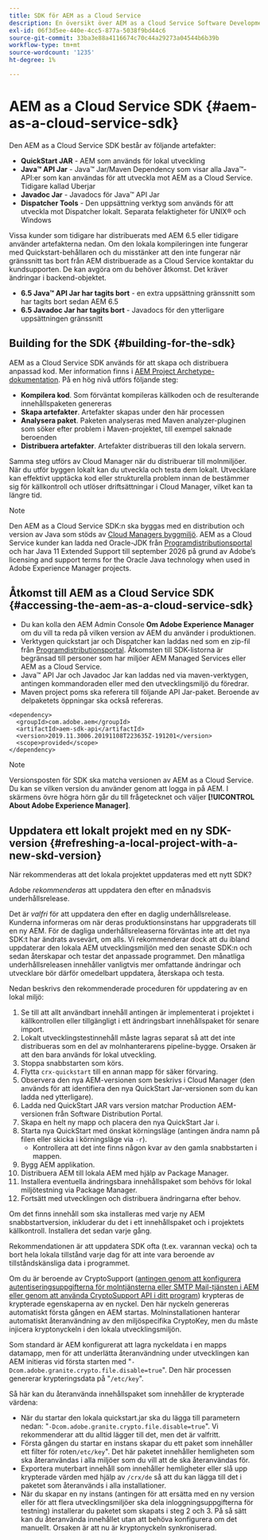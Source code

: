 ```yaml
---
title: SDK för AEM as a Cloud Service
description: En översikt över AEM as a Cloud Service Software Development Kit
exl-id: 06f3d5ee-440e-4cc5-877a-5038f9bd44c6
source-git-commit: 33ba3e88a4116674c70c44a29273a04544b6b39b
workflow-type: tm+mt
source-wordcount: '1235'
ht-degree: 1%

---
```


# AEM as a Cloud Service SDK {#aem-as-a-cloud-service-sdk}

Den AEM as a Cloud Service SDK består av följande artefakter:

* **QuickStart JAR** - AEM som används för lokal utveckling
* **Java™ API Jar** - Java™ Jar/Maven Dependency som visar alla Java™-API:er som kan användas för att utveckla mot AEM as a Cloud Service. Tidigare kallad Uberjar
* **Javadoc Jar** - Javadocs för Java™ API Jar
* **Dispatcher Tools** - Den uppsättning verktyg som används för att utveckla mot Dispatcher lokalt. Separata felaktigheter för UNIX® och Windows

Vissa kunder som tidigare har distribuerats med AEM 6.5 eller tidigare använder artefakterna nedan. Om den lokala kompileringen inte fungerar med Quickstart-behållaren och du misstänker att den inte fungerar när gränssnitt tas bort från AEM distribuerade as a Cloud Service kontaktar du kundsupporten. De kan avgöra om du behöver åtkomst. Det kräver ändringar i backend-objektet.

* **6.5 Java™ API Jar har tagits bort** - en extra uppsättning gränssnitt som har tagits bort sedan AEM 6.5
* **6.5 Javadoc Jar har tagits bort** - Javadocs för den ytterligare uppsättningen gränssnitt

## Building for the SDK {#building-for-the-sdk}

AEM as a Cloud Service SDK används för att skapa och distribuera anpassad kod. Mer information finns i [AEM Project Archetype-dokumentation](https://experienceleague.adobe.com/docs/experience-manager-core-components/using/developing/archetype/using.html?lang=en). På en hög nivå utförs följande steg:

* **Kompilera kod**. Som förväntat kompileras källkoden och de resulterande innehållspaketen genereras
* **Skapa artefakter**. Artefakter skapas under den här processen
* **Analysera paket**. Paketen analyseras med Maven analyzer-pluginen som söker efter problem i Maven-projektet, till exempel saknade beroenden
* **Distribuera artefakter**. Artefakter distribueras till den lokala servern.

Samma steg utförs av Cloud Manager när du distribuerar till molnmiljöer. När du utför byggen lokalt kan du utveckla och testa dem lokalt. Utvecklare kan effektivt upptäcka kod eller strukturella problem innan de bestämmer sig för källkontroll och utlöser driftsättningar i Cloud Manager, vilket kan ta längre tid.

>[!NOTE]
>
>Den AEM as a Cloud Service SDK:n ska byggas med en distribution och version av Java som stöds av [Cloud Managers byggmiljö](/help/implementing/cloud-manager/getting-access-to-aem-in-cloud/build-environment-details.md). AEM as a Cloud Service kunder kan ladda ned Oracle-JDK från [Programdistributionsportal](https://experience.adobe.com/#/downloads/content/software-distribution/en/aemcloud.html) och har Java 11 Extended Support till september 2026 på grund av Adobe’s licensing and support terms for the Oracle Java technology when used in Adobe Experience Manager projects.

## Åtkomst till AEM as a Cloud Service SDK {#accessing-the-aem-as-a-cloud-service-sdk}

* Du kan kolla den AEM Admin Console **Om Adobe Experience Manager** om du vill ta reda på vilken version av AEM du använder i produktionen.
* Verktygen quickstart jar och Dispatcher kan laddas ned som en zip-fil från [Programdistributionsportal](https://experience.adobe.com/#/downloads/content/software-distribution/en/aemcloud.html). Åtkomsten till SDK-listorna är begränsad till personer som har miljöer AEM Managed Services eller AEM as a Cloud Service.
* Java™ API Jar och Javadoc Jar kan laddas ned via maven-verktygen, antingen kommandoraden eller med den utvecklingsmiljö du föredrar.
* Maven project poms ska referera till följande API Jar-paket. Beroende av delpaketets öppningar ska också refereras.

```
<dependency>
  <groupId>com.adobe.aem</groupId>
  <artifactId>aem-sdk-api</artifactId>
  <version>2019.11.3006.20191108T223635Z-191201</version>
  <scope>provided</scope>
</dependency>
```

>[!NOTE]
>
>Versionsposten för SDK ska matcha versionen av AEM as a Cloud Service. Du kan se vilken version du använder genom att logga in på AEM. I skärmens övre högra hörn går du till frågetecknet och väljer **[!UICONTROL About Adobe Experience Manager]**.


## Uppdatera ett lokalt projekt med en ny SDK-version {#refreshing-a-local-project-with-a-new-skd-version}

När rekommenderas att det lokala projektet uppdateras med ett nytt SDK?

Adobe *rekommenderas* att uppdatera den efter en månadsvis underhållsrelease.

Det är *valfri* för att uppdatera den efter en daglig underhållsrelease. Kunderna informeras om när deras produktionsinstans har uppgraderats till en ny AEM. För de dagliga underhållsreleaserna förväntas inte att det nya SDK:t har ändrats avsevärt, om alls. Vi rekommenderar dock att du ibland uppdaterar den lokala AEM utvecklingsmiljön med den senaste SDK:n och sedan återskapar och testar det anpassade programmet. Den månatliga underhållsreleasen innehåller vanligtvis mer omfattande ändringar och utvecklare bör därför omedelbart uppdatera, återskapa och testa.

Nedan beskrivs den rekommenderade proceduren för uppdatering av en lokal miljö:

1. Se till att allt användbart innehåll antingen är implementerat i projektet i källkontrollen eller tillgängligt i ett ändringsbart innehållspaket för senare import.
1. Lokalt utvecklingstestinnehåll måste lagras separat så att det inte distribueras som en del av molnhanterarens pipeline-bygge. Orsaken är att den bara används för lokal utveckling.
1. Stoppa snabbstarten som körs.
1. Flytta `crx-quickstart` till en annan mapp för säker förvaring.
1. Observera den nya AEM-versionen som beskrivs i Cloud Manager (den används för att identifiera den nya QuickStart Jar-versionen som du kan ladda ned ytterligare).
1. Ladda ned QuickStart JAR vars version matchar Production AEM-versionen från Software Distribution Portal.
1. Skapa en helt ny mapp och placera den nya QuickStart Jar i.
1. Starta nya QuickStart med önskat körningsläge (antingen ändra namn på filen eller skicka i körningsläge via `-r`).
   * Kontrollera att det inte finns någon kvar av den gamla snabbstarten i mappen.
1. Bygg AEM applikation.
1. Distribuera AEM till lokala AEM med hjälp av Package Manager.
1. Installera eventuella ändringsbara innehållspaket som behövs för lokal miljötestning via Package Manager.
1. Fortsätt med utvecklingen och distribuera ändringarna efter behov.

Om det finns innehåll som ska installeras med varje ny AEM snabbstartversion, inkluderar du det i ett innehållspaket och i projektets källkontroll. Installera det sedan varje gång.

Rekommendationen är att uppdatera SDK ofta (t.ex. varannan vecka) och ta bort hela lokala tillstånd varje dag för att inte vara beroende av tillståndskänsliga data i programmet.

Om du är beroende av CryptoSupport ([antingen genom att konfigurera autentiseringsuppgifterna för molntjänsterna eller SMTP Mail-tjänsten i AEM eller genom att använda CryptoSupport API i ditt program](https://developer.adobe.com/experience-manager/reference-materials/cloud-service/javadoc/com/adobe/granite/crypto/CryptoSupport.html)) krypteras de krypterade egenskaperna av en nyckel. Den här nyckeln genereras automatiskt första gången en AEM startas. Molninstallationen hanterar automatiskt återanvändning av den miljöspecifika CryptoKey, men du måste injicera kryptonyckeln i den lokala utvecklingsmiljön.

Som standard är AEM konfigurerat att lagra nyckeldata i en mapps datamapp, men för att underlätta återanvändning under utvecklingen kan AEM initieras vid första starten med &quot;`-Dcom.adobe.granite.crypto.file.disable=true`&quot;. Den här processen genererar krypteringsdata på &quot;`/etc/key`&quot;.

Så här kan du återanvända innehållspaket som innehåller de krypterade värdena:

* När du startar den lokala quickstart.jar ska du lägga till parametern nedan: &quot;`-Dcom.adobe.granite.crypto.file.disable=true`&quot;. Vi rekommenderar att du alltid lägger till det, men det är valfritt.
* Första gången du startar en instans skapar du ett paket som innehåller ett filter för roten`/etc/key`&quot;. Det här paketet innehåller hemligheten som ska återanvändas i alla miljöer som du vill att de ska återanvändas för.
* Exportera muterbart innehåll som innehåller hemligheter eller slå upp krypterade värden med hjälp av `/crx/de` så att du kan lägga till det i paketet som återanvänds i alla installationer.
* När du skapar en ny instans (antingen för att ersätta med en ny version eller för att flera utvecklingsmiljöer ska dela inloggningsuppgifterna för testning) installerar du paketet som skapats i steg 2 och 3. På så sätt kan du återanvända innehållet utan att behöva konfigurera om det manuellt. Orsaken är att nu är kryptonyckeln synkroniserad.
